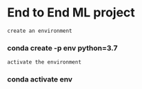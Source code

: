 # End to End ML project 
```
create an environment 
```
### conda create -p env python=3.7
```
activate the environment 
```
### conda activate env 

